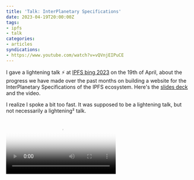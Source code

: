 ```yaml
---
title: 'Talk: InterPlanetary Specifications'
date: 2023-04-19T20:00:00Z
tags:
- ipfs
- talk
categories:
- articles
syndications:
- https://www.youtube.com/watch?v=vQVnjEIPuCE
---
```


I gave a lightening talk ⚡️ at [IPFS þing 2023](https://2023.ipfs-thing.io/) on the 19th of April, about the progress we have made over the past months
on building a website for the InterPlanetary Specifications of the IPFS ecosystem. Here's the [slides deck](https://cdn.hacdias.com/media/2023-04-interplanetary-specifications.pdf) and the video.

I realize I spoke a bit too fast. It was supposed to be a lightening talk, but not necessarily a lightening² talk.

<div class="fw">
  <video controls poster="https://cdn.hacdias.com/img/1000/86275bfe9ba45ac8a32280efb7d89bd328808fc49b8643c3f999076416d9fb4c.jpeg">
    <source class="u-video" src="https://cdn.hacdias.com/media/2023-04-interplanetary-specifications.mp4">
  </video>
</div>

